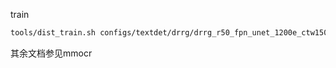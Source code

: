 
train
```bash
tools/dist_train.sh configs/textdet/drrg/drrg_r50_fpn_unet_1200e_ctw1500.py your_workdir gpu_nums
```
其余文档参见mmocr
